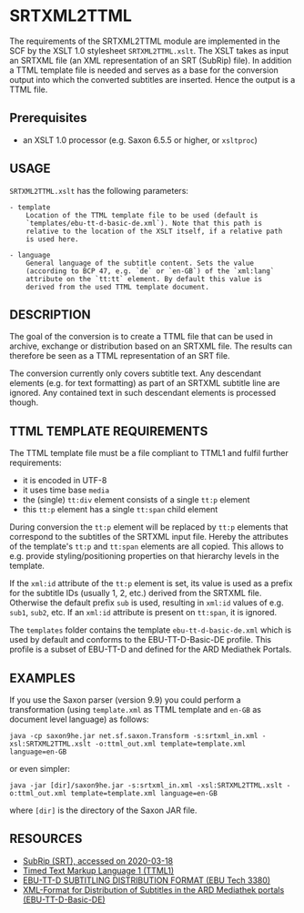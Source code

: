 # SRTXML2TTML
The requirements of the SRTXML2TTML module are implemented in the SCF by
the XSLT 1.0 stylesheet `SRTXML2TTML.xslt`. The XSLT takes as input
an SRTXML file (an XML representation of an SRT (SubRip) file). In
addition a TTML template file is needed and serves as a base for the
conversion output into which the converted subtitles are inserted. Hence
the output is a TTML file.

## Prerequisites
- an XSLT 1.0 processor (e.g. Saxon 6.5.5 or higher, or `xsltproc`)

## USAGE
`SRTXML2TTML.xslt` has the following parameters:

    - template
        Location of the TTML template file to be used (default is
        `templates/ebu-tt-d-basic-de.xml`). Note that this path is
        relative to the location of the XSLT itself, if a relative path
        is used here.

    - language
        General language of the subtitle content. Sets the value
        (according to BCP 47, e.g. `de` or `en-GB`) of the `xml:lang`
        attribute on the `tt:tt` element. By default this value is
        derived from the used TTML template document.


## DESCRIPTION
The goal of the conversion is to create a TTML file that can be used in
archive, exchange or distribution based on an SRTXML file. The results
can therefore be seen as a TTML representation of an SRT file.

The conversion currently only covers subtitle text. Any descendant
elements (e.g. for text formatting) as part of an SRTXML subtitle line
are ignored. Any contained text in such descendant elements is processed
though.

## TTML TEMPLATE REQUIREMENTS
The TTML template file must be a file compliant to TTML1 and fulfil
further requirements:
- it is encoded in UTF-8
- it uses time base `media`
- the (single) `tt:div` element consists of a single `tt:p` element
- this `tt:p` element has a single `tt:span` child element

During conversion the `tt:p` element will be replaced by `tt:p` elements
that correspond to the subtitles of the SRTXML input file. Hereby the
attributes of the template's `tt:p` and `tt:span` elements are all
copied. This allows to e.g. provide styling/positioning properties on
that hierarchy levels in the template.

If the `xml:id` attribute of the `tt:p` element is set, its value is
used as a prefix for the subtitle IDs (usually 1, 2, etc.) derived from
the SRTXML file. Otherwise the default prefix `sub` is used, resulting
in `xml:id` values of e.g. `sub1`, `sub2`, etc. If an `xml:id` attribute
is present on `tt:span`, it is ignored.

The `templates` folder contains the template `ebu-tt-d-basic-de.xml`
which is used by default and conforms to the EBU-TT-D-Basic-DE profile.
This profile is a subset of EBU-TT-D and defined for the ARD Mediathek
Portals.

## EXAMPLES
If you use the Saxon parser (version 9.9) you could perform a 
transformation (using `template.xml` as TTML template and `en-GB` as
document level language) as follows:

    java -cp saxon9he.jar net.sf.saxon.Transform -s:srtxml_in.xml -xsl:SRTXML2TTML.xslt -o:ttml_out.xml template=template.xml language=en-GB

or even simpler:

    java -jar [dir]/saxon9he.jar -s:srtxml_in.xml -xsl:SRTXML2TTML.xslt -o:ttml_out.xml template=template.xml language=en-GB

where `[dir]` is the directory of the Saxon JAR file.

## RESOURCES
* [SubRip (SRT), accessed on 2020-03-18](https://en.wikipedia.org/wiki/SubRip)
* [Timed Text Markup Language 1 (TTML1)](https://www.w3.org/TR/ttml1/)
* [EBU-TT-D SUBTITLING DISTRIBUTION FORMAT (EBU Tech 3380)](https://tech.ebu.ch/docs/tech/tech3380.pdf)
* [XML-Format for Distribution of Subtitles in the ARD Mediathek portals (EBU-TT-D-Basic-DE)](https://www.irt.de/fileadmin/media/Neue_Downloads/Publikationen/Technische_Richtlinien/EBU-TT-D-Basic-DE-Subtitle_Format_ARD_Mediathek_Portals-v1.2.pdf)